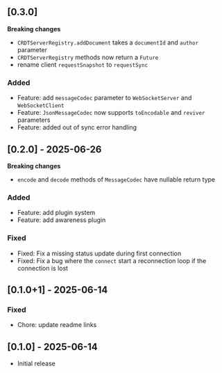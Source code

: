 ## [0.3.0]

**Breaking changes**
- `CRDTServerRegistry.addDocument` takes a `documentId` and `author` parameter
- `CRDTServerRegistry` methods now return a `Future`
- rename client `requestSnapshot` to `requestSync`

### Added
- Feature: add `messageCodec` parameter to `WebSocketServer` and `WebSocketClient`
- Feature: `JsonMessageCodec` now supports `toEncodable` and `reviver` parameters
- Feature: added out of sync error handling

## [0.2.0] - 2025-06-26

**Breaking changes**
- `encode` and `decode` methods of `MessageCodec` have nullable return type

### Added
- Feature: add plugin system
- Feature: add awareness plugin

### Fixed
- Fixed: Fix a missing status update during first connection
- Fixed: Fix a bug where the `connect` start a reconnection loop if the connection is lost

## [0.1.0+1] - 2025-06-14

### Fixed
- Chore: update readme links

## [0.1.0] - 2025-06-14

- Initial release

